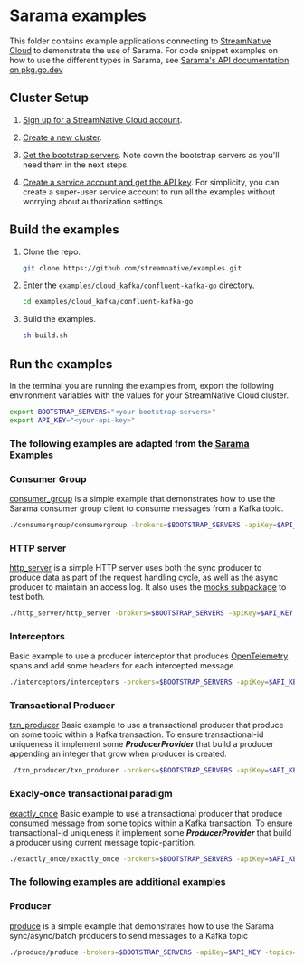 # Sarama examples
This folder contains example applications connecting to [StreamNative Cloud](https://console.streamnative.cloud) to demonstrate the use of Sarama. For code snippet examples on how to use the different types in Sarama, see [Sarama's API documentation on pkg.go.dev](https://pkg.go.dev/github.com/IBM/sarama)

## Cluster Setup

1. [Sign up for a StreamNative Cloud account](https://docs.streamnative.io/kafka-clients/kafka-go-introduction#sign-up-for-stream-native-cloud).

2. [Create a new cluster](https://docs.streamnative.io/kafka-clients/kafka-go-cluster-setup#create-a-stream-native-cloud-cluster).

3. [Get the bootstrap servers](https://docs.streamnative.io/kafka-clients/kafka-go-cluster-setup#get-the-kafka-service-url). Note down the bootstrap servers as you'll need them in the next steps.

4. [Create a service account and get the API key](https://docs.streamnative.io/kafka-clients/kafka-go-cluster-setup#create-a-service-account-and-api-key). For simplicity, you can create a super-user service account to run all the examples without worrying about authorization settings.


## Build the examples

1. Clone the repo.

   ```bash
   git clone https://github.com/streamnative/examples.git
   ```

2. Enter the `examples/cloud_kafka/confluent-kafka-go` directory.

   ```bash
   cd examples/cloud_kafka/confluent-kafka-go
   ```

3. Build the examples.

   ```bash
   sh build.sh
   ```

## Run the examples

In the terminal you are running the examples from, export the following environment variables with the values for your StreamNative Cloud cluster.

```bash
export BOOTSTRAP_SERVERS="<your-bootstrap-servers>"
export API_KEY="<your-api-key>"
```

### The following examples are adapted from the [Sarama Examples](https://github.com/IBM/sarama/tree/main/examples)

### Consumer Group

[consumer_group](./consumer_group) is a simple example that demonstrates how to use the Sarama consumer group client to consume messages from a Kafka topic.

```bash
./consumergroup/consumergroup -brokers=$BOOTSTRAP_SERVERS -apiKey=$API_KEY -topics="sarama-test" -group="sarama-example" 
```

### HTTP server

[http_server](./http_server) is a simple HTTP server uses both the sync producer to produce data as part of the request handling cycle, as well as the async producer to maintain an access log. It also uses the [mocks subpackage](https://pkg.go.dev/github.com/IBM/sarama/mocks) to test both.

```bash
./http_server/http_server -brokers=$BOOTSTRAP_SERVERS -apiKey=$API_KEY
```

### Interceptors

Basic example to use a producer interceptor that produces [OpenTelemetry](https://github.com/open-telemetry/opentelemetry-go/) spans and add some headers for each intercepted message.

```bash
./interceptors/interceptors -brokers=$BOOTSTRAP_SERVERS -apiKey=$API_KEY -topic="sarama-interceptor"
```

### Transactional Producer

[txn_producer](./txn_producer) Basic example to use a transactional producer that produce on some topic within a Kafka transaction. To ensure transactional-id uniqueness it implement some **_ProducerProvider_** that build a producer appending an integer that grow when producer is created.

```bash
./txn_producer/txn_producer -brokers=$BOOTSTRAP_SERVERS -apiKey=$API_KEY -topic="sarama-txn"
```

### Exacly-once transactional paradigm

[exactly_once](./exactly_once) Basic example to use a transactional producer that produce consumed message from some topics within a Kafka transaction. To ensure transactional-id uniqueness it implement some **_ProducerProvider_** that build a producer using current message topic-partition.

```bash
./exactly_once/exactly_once -brokers=$BOOTSTRAP_SERVERS -apiKey=$API_KEY -group="sarama-example" -destination-topic="sararma-exactly-once-destination" -topics="sarama-eo" 
```

### The following examples are additional examples

### Producer
[produce](./produce) is a simple example that demonstrates how to use the Sarama sync/async/batch producers to send messages to a Kafka topic

```bash
./produce/produce -brokers=$BOOTSTRAP_SERVERS -apiKey=$API_KEY -topics="sarama-produce"
```
